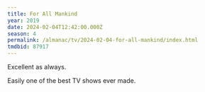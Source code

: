 ```yaml
---
title: For All Mankind
year: 2019
date: 2024-02-04T12:42:00.000Z
season: 4
permalink: /almanac/tv/2024-02-04-for-all-mankind/index.html
tmdbid: 87917
---
```


Excellent as always.

Easily one of the best TV shows ever made.